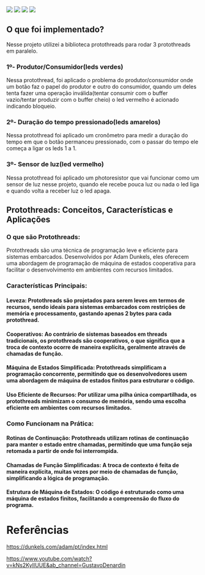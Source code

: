 <img src="images/arduino.jpg">
<img src="images/arduino2.jpg">
<img src="images/arduino3.jpg">
<img src="images/arduino4.jpg">

## O que foi implementado?
  Nesse projeto utilizei a biblioteca protothreads para rodar 3 protothreads em paralelo.
  ### 1º- Produtor/Consumidor(leds verdes)
  Nessa protothread, foi aplicado o problema do produtor/consumidor onde um botão faz o papel do produtor e outro do consumidor, quando um deles tenta fazer uma
  operação inválida(tentar consumir com o buffer vazio/tentar produzir com o buffer cheio) o led vermelho é acionado indicando bloqueio.

  ### 2º- Duração do tempo pressionado(leds amarelos)
  Nessa protothread foi aplicado um cronômetro para medir a duração do tempo em que o botão permanceu pressionado, com o passar do tempo ele começa a ligar os leds 1 a 1.

  ### 3º- Sensor de luz(led vermelho)
  Nessa protothread foi aplicado um photoresistor que vai funcionar como um sensor de luz nesse projeto, quando ele recebe pouca luz ou nada o led liga e 
  quando volta a receber luz o led apaga.

## Protothreads: Conceitos, Características e Aplicações

### O que são Protothreads:
Protothreads são uma técnica de programação leve e eficiente para sistemas embarcados. Desenvolvidos por Adam Dunkels, eles oferecem uma abordagem de programação de máquina de estados cooperativa para facilitar o desenvolvimento em ambientes com recursos limitados.

### Características Principais:

#### Leveza: Protothreads são projetados para serem leves em termos de recursos, sendo ideais para sistemas embarcados com restrições de memória e processamento, gastando apenas 2 bytes para cada protothread.

#### Cooperativos: Ao contrário de sistemas baseados em threads tradicionais, os protothreads são cooperativos, o que significa que a troca de contexto ocorre de maneira explícita, geralmente através de chamadas de função.

#### Máquina de Estados Simplificada: Protothreads simplificam a programação concorrente, permitindo que os desenvolvedores usem uma abordagem de máquina de estados finitos para estruturar o código.

#### Uso Eficiente de Recursos: Por utilizar uma pilha única compartilhada, os protothreads minimizam o consumo de memória, sendo uma escolha eficiente em ambientes com recursos limitados.

### Como Funcionam na Prática:

#### Rotinas de Continuação: Protothreads utilizam rotinas de continuação para manter o estado entre chamadas, permitindo que uma função seja retomada a partir de onde foi interrompida.

#### Chamadas de Função Simplificadas: A troca de contexto é feita de maneira explícita, muitas vezes por meio de chamadas de função, simplificando a lógica de programação.

#### Estrutura de Máquina de Estados: O código é estruturado como uma máquina de estados finitos, facilitando a compreensão do fluxo do programa.

# Referências
https://dunkels.com/adam/pt/index.html

https://www.youtube.com/watch?v=kNs2KyIlUUE&ab_channel=GustavoDenardin
